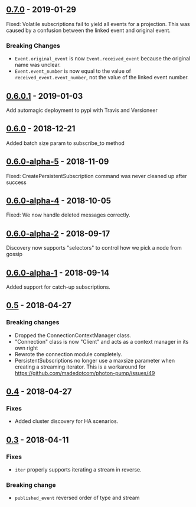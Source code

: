 ## [0.7.0] - 2019-01-29
Fixed: Volatile subscriptions fail to yield all events for a projection.
  This was caused by a confusion between the linked event and original event.

### Breaking Changes
 - `Event.original_event` is now `Event.received_event` because the original name was unclear.
 - `Event.event_number` is now equal to the value of `received_event.event_number`, not the value of the linked event number.

## [0.6.0.1] - 2019-01-03
Add automagic deployment to pypi with Travis and Versioneer

## [0.6.0] - 2018-12-21
Added batch size param to subscribe_to method

## [0.6.0-alpha-5] - 2018-11-09
Fixed: CreatePersistentSubscription command was never cleaned up after success

## [0.6.0-alpha-4] - 2018-10-05
Fixed: We now handle deleted messages correctly.

## [0.6.0-alpha-2] - 2018-09-17
Discovery now supports "selectors" to control how we pick a node from gossip

## [0.6.0-alpha-1] - 2018-09-14
Added support for catch-up subscriptions.

## [0.5] - 2018-04-27
### Breaking changes
 - Dropped the ConnectionContextManager class.
 - "Connection" class is now "Client" and acts as a context manager in its own right
 - Rewrote the connection module completely.
 - PersistentSubscriptions no longer use a maxsize parameter when creating a streaming iterator. This is a workaround for https://github.com/madedotcom/photon-pump/issues/49

## [0.4] - 2018-04-27
### Fixes
- Added cluster discovery for HA scenarios.

## [0.3] - 2018-04-11
### Fixes
- `iter` properly supports iterating a stream in reverse.
### Breaking change
- `published_event` reversed order of type and stream


[0.7.0]: https://github.com/madedotcom/photon-pump/compare/v0.6.0.1..v0.7.0
[0.6.0.1]: https://github.com/madedotcom/photon-pump/compare/v0.6.0..v0.6.0.1
[0.6.0]: https://github.com/madedotcom/photon-pump/compare/v0.6.0-alpha-5..v0.6.0
[0.6.0-alpha-5]: https://github.com/madedotcom/photon-pump/compare/v0.6.0-alpha-4..v0.6.0-alpha-5
[0.6.0-alpha-4]: https://github.com/madedotcom/photon-pump/compare/v0.6.0-alpha-2..v0.6.0-alpha-4
[0.6.0-alpha-2]: https://github.com/madedotcom/photon-pump/compare/v0.6.0-alpha-1..v0.6.0-alpha-2
[0.6.0-alpha-2]: https://github.com/madedotcom/photon-pump/compare/v0.6.0-alpha-1..v0.6.0-alpha-2
[0.6.0-alpha-1]: https://github.com/madedotcom/photon-pump/compare/v0.5.0..v0.6.0-alpha-1
[0.5]: https://github.com/madedotcom/photon-pump/compare/v0.4.0..v0.5.0
[0.4]: https://github.com/madedotcom/photon-pump/compare/v0.3.0..v0.4.0
[0.3]: https://github.com/madedotcom/photon-pump/compare/v0.2.5..v0.3
[0.2.5]: https://github.com/madedotcom/photon-pump/compare/v0.2.4..v0.2.5
